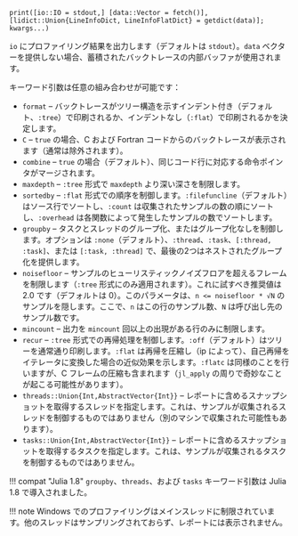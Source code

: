 ```
print([io::IO = stdout,] [data::Vector = fetch()], [lidict::Union{LineInfoDict, LineInfoFlatDict} = getdict(data)]; kwargs...)
```

`io` にプロファイリング結果を出力します（デフォルトは `stdout`）。`data` ベクターを提供しない場合、蓄積されたバックトレースの内部バッファが使用されます。

キーワード引数は任意の組み合わせが可能です：

  * `format` – バックトレースがツリー構造を示すインデント付き（デフォルト、`:tree`）で印刷されるか、インデントなし（`:flat`）で印刷されるかを決定します。
  * `C` – `true` の場合、C および Fortran コードからのバックトレースが表示されます（通常は除外されます）。
  * `combine` – `true` の場合（デフォルト）、同じコード行に対応する命令ポインタがマージされます。
  * `maxdepth` – `:tree` 形式で `maxdepth` より深い深さを制限します。
  * `sortedby` – `:flat` 形式での順序を制御します。`:filefuncline`（デフォルト）はソース行でソートし、`:count` は収集されたサンプルの数の順にソートし、`:overhead` は各関数によって発生したサンプルの数でソートします。
  * `groupby` – タスクとスレッドのグループ化、またはグループ化なしを制御します。オプションは `:none`（デフォルト）、`:thread`、`:task`、`[:thread, :task]`、または `[:task, :thread]` で、最後の2つはネストされたグループ化を提供します。
  * `noisefloor` – サンプルのヒューリスティックノイズフロアを超えるフレームを制限します（`:tree` 形式にのみ適用されます）。これに試すべき推奨値は 2.0 です（デフォルトは 0）。このパラメータは、`n <= noisefloor * √N` のサンプルを隠します。ここで、`n` はこの行のサンプル数、`N` は呼び出し先のサンプル数です。
  * `mincount` – 出力を `mincount` 回以上の出現がある行のみに制限します。
  * `recur` – `:tree` 形式での再帰処理を制御します。`:off`（デフォルト）はツリーを通常通り印刷します。`:flat` は再帰を圧縮し（ip によって）、自己再帰をイテレータに変換した場合の近似効果を示します。`:flatc` は同様のことを行いますが、C フレームの圧縮も含まれます（`jl_apply` の周りで奇妙なことが起こる可能性があります）。
  * `threads::Union{Int,AbstractVector{Int}}` – レポートに含めるスナップショットを取得するスレッドを指定します。これは、サンプルが収集されるスレッドを制御するものではありません（別のマシンで収集された可能性もあります）。
  * `tasks::Union{Int,AbstractVector{Int}}` – レポートに含めるスナップショットを取得するタスクを指定します。これは、サンプルが収集されるタスクを制御するものではありません。

!!! compat "Julia 1.8"
    `groupby`、`threads`、および `tasks` キーワード引数は Julia 1.8 で導入されました。


!!! note
    Windows でのプロファイリングはメインスレッドに制限されています。他のスレッドはサンプリングされておらず、レポートには表示されません。


